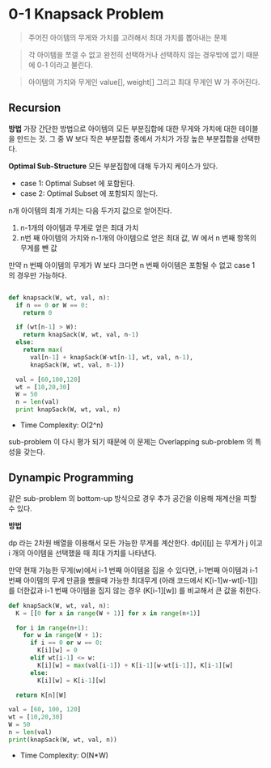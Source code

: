 # 0-1 Knapsack Problem

> 주어진 아이템의 무게와 가치를 고려해서 최대 가치를 뽑아내는 문제

> 각 아이템을 쪼갤 수 없고 완전히 선택하거나 선택하지 않는 경우밖에 없기 때문에 0-1 이라고 불린다.

> 아이템의 가치와 무게인 value[], weight[] 그리고 최대 무게인 W 가 주어진다.

## Recursion

**방법**
가장 간단한 방법으로 아이템의 모든 부분집합에 대한 무게와 가치에 대한 테이블을 만드는 것. 그 중 W 보다 작은 부분집합 중에서 가치가 가장 높은 부분집합을 선택한다.

**Optimal Sub-Structure**
모든 부분집합에 대해 두가지 케이스가 있다.

- case 1: Optimal Subset 에 포함된다.
- case 2: Optimal Subset 에 포함되지 않는다.

n개 아이템의 최개 가치는 다음 두가지 값으로 얻어진다.

1. n-1개의 아이템과 무게로 얻은 최대 가치
2. n번 째 아이템의 가치와 n-1개의 아이템으로 얻은 최대 값, W 에서 n 번째 항목의 무게를 뺀 값

만약 n 번째 아이템의 무게가 W 보다 크다면 n 번째 아이템은 포함될 수 없고 case 1 의 경우만 가능하다.

```python

def knapsack(W, wt, val, n):
  if n == 0 or W == 0:
    return 0

  if (wt[n-1] > W):
    return knapSack(W, wt, val, n-1)
  else:
    return max(
      val[n-1] + knapSack(W-wt[n-1], wt, val, n-1),
      knapSack(W, wt, val, n-1))

  val = [60,100,120]
  wt = [10,20,30]
  W = 50
  n = len(val)
  print knapSack(W, wt, val, n)
```

- Time Complexity: O(2^n)

sub-problem 이 다시 평가 되기 때문에 이 문제는 Overlapping sub-problem 의 특성을 갖는다.

## Dynampic Programming

같은 sub-problem 의 bottom-up 방식으로 경우 추가 공간을 이용해 재계산을 피할 수 있다.

**방법**

dp 라는 2차원 배열을 이용해서 모든 가능한 무게를 계산한다.
dp[i][j] 는 무게가 j 이고 i 개의 아이템을 선택했을 때 최대 가치를 나타낸다.

만약 현재 가능한 무게(w)에서 i-1 번째 아이템을 집을 수 있다면, i-1번째 아이템과 i-1번째 아이템의 무게 만큼을 뺐을때 가능한 최대무게 (아래 코드에서 K[i-1]w-wt[i-1]]) 를 더한값과 i-1 번째 아이템을 집지 않는 경우 (K[i-1][w]) 를 비교해서 큰 값을 취한다.

```python
def knapSack(W, wt, val, n):
  K = [[0 for x in range(W + 1)] for x in range(n+1)]

  for i in range(n+1):
    for w in range(W + 1):
      if i == 0 or w == 0:
        K[i][w] = 0
      elif wt[i-1] <= w:
        K[i][w] = max(val[i-1]) + K[i-1][w-wt[i-1]], K[i-1][w]
      else:
        K[i][w] = K[i-1][w]

  return K[n][W]

val = [60, 100, 120]
wt = [10,20,30]
W = 50
n = len(val)
print(knapSack(W, wt, val, n))
```

- Time Complexity: O(N\*W)
